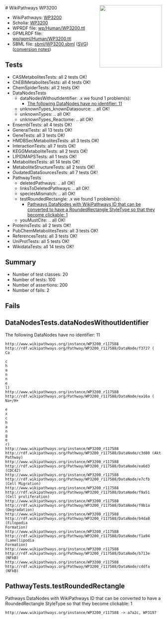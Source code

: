 <img style="float: right; width: 200px" src="../logo.png" />
# WikiPathways WP3200

* WikiPathways: [WP3200](https://identifiers.org/wikipathways:WP3200)
* Scholia: [WP3200](https://scholia.toolforge.org/wikipathways/WP3200)
* WPRDF file: [wp/Human/WP3200.ttl](../wp/Human/WP3200.ttl)
* GPMLRDF file: [wp/gpml/Human/WP3200.ttl](../wp/gpml/Human/WP3200.ttl)
* SBML file: [sbml/WP3200.sbml](../sbml/WP3200.sbml) ([SVG](../sbml/WP3200.svg)) ([conversion notes](../sbml/WP3200.txt))

## Tests
* CASMetabolitesTests: all 2 tests OK!
* ChEBIMetabolitesTests: all 4 tests OK!
* ChemSpiderTests: all 2 tests OK!
* DataNodesTests
    * dataNodesWithoutIdentifier: .x we found 1 problem(s):
        * [The following DataNodes have no identifier: 11](#8792c491)
    * unknownTypes_knownDatasource: .. all OK!
    * unknownTypes: .. all OK!
    * unknownTypes_Reactome: .. all OK!
* EnsemblTests: all 4 tests OK!
* GeneralTests: all 13 tests OK!
* GeneTests: all 3 tests OK!
* HMDBSecMetabolitesTests: all 3 tests OK!
* InteractionTests: all 7 tests OK!
* KEGGMetaboliteTests: all 2 tests OK!
* LIPIDMAPSTests: all 1 tests OK!
* MetabolitesTests: all 14 tests OK!
* MetaboliteStructureTests: all 2 tests OK!
* OudatedDataSourcesTests: all 7 tests OK!
* PathwayTests
    * deletedPathways: .. all OK!
    * linksToDeletedPathways: .. all OK!
    * speciesMismatch: .. all OK!
    * testRoundedRectangle: .x we found 1 problem(s):
        * [Pathways DataNodes with WikiPathways ID that can be converted to have a RoundedRectangle StyleType so that they become clickable: 1](#9fbad3cb)
    * youMustCite: .. all OK!
* ProteinsTests: all 2 tests OK!
* PubChemMetabolitesTests: all 3 tests OK!
* ReferencesTests: all 3 tests OK!
* UniProtTests: all 5 tests OK!
* WikidataTests: all 14 tests OK!


## Summary

* Number of test classes: 20
* Number of tests: 100
* Number of assertions: 200
* Number of fails: 2

## Fails

<a name="8792c491" />

## DataNodesTests.dataNodesWithoutIdentifier

The following DataNodes have no identifier: 11
```
http://www.wikipathways.org/instance/WP3200_r117588 http://rdf.wikipathways.org/Pathway/WP3200_r117588/DataNode/f3727 (
Ca

c
h
a
n
n
e
l)
http://www.wikipathways.org/instance/WP3200_r117588 http://rdf.wikipathways.org/Pathway/WP3200_r117588/DataNode/ea16a (
Na+/H+

e
x
c
h
a
n
g
e
r)
http://www.wikipathways.org/instance/WP3200_r117588 http://rdf.wikipathways.org/Pathway/WP3200_r117588/DataNode/c3d80 (Akt
Pathway)
http://www.wikipathways.org/instance/WP3200_r117588 http://rdf.wikipathways.org/Pathway/WP3200_r117588/DataNode/ea6d3 (CDC42)
http://www.wikipathways.org/instance/WP3200_r117588 http://rdf.wikipathways.org/Pathway/WP3200_r117588/DataNode/e7cfb (Cell Migration)
http://www.wikipathways.org/instance/WP3200_r117588 http://rdf.wikipathways.org/Pathway/WP3200_r117588/DataNode/f9a51 (Cell proliferation)
http://www.wikipathways.org/instance/WP3200_r117588 http://rdf.wikipathways.org/Pathway/WP3200_r117588/DataNode/f9b1a (Degradation)
http://www.wikipathways.org/instance/WP3200_r117588 http://rdf.wikipathways.org/Pathway/WP3200_r117588/DataNode/b4da8 (Filopodia
Formation)
http://www.wikipathways.org/instance/WP3200_r117588 http://rdf.wikipathways.org/Pathway/WP3200_r117588/DataNode/f1a94 (Lamellipodia
Formation)
http://www.wikipathways.org/instance/WP3200_r117588 http://rdf.wikipathways.org/Pathway/WP3200_r117588/DataNode/b713e (NFkB)
http://www.wikipathways.org/instance/WP3200_r117588 http://rdf.wikipathways.org/Pathway/WP3200_r117588/DataNode/cddfa (NFkB)
```

<a name="9fbad3cb" />

## PathwayTests.testRoundedRectangle

Pathways DataNodes with WikiPathways ID that can be converted to have a RoundedRectangle StyleType so that they become clickable: 1
```
http://www.wikipathways.org/instance/WP3200_r117588 -> a7a2c, WP3197
 ```

